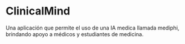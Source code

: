 # ClinicalMind
Una aplicación que permite el uso de una IA medica llamada mediphi, brindando apoyo a médicos y estudiantes de medicina. 
